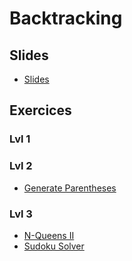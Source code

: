 # Backtracking
## Slides
  - [Slides](Cours4-Backtracking.pdf)
## Exercices
### Lvl 1


### Lvl 2

  - [Generate Parentheses](https://leetcode.com/problems/generate-parentheses/)

### Lvl 3

  - [N-Queens II](https://leetcode.com/problems/n-queens-ii/)
  - [Sudoku Solver](https://leetcode.com/problems/sudoku-solver/)
